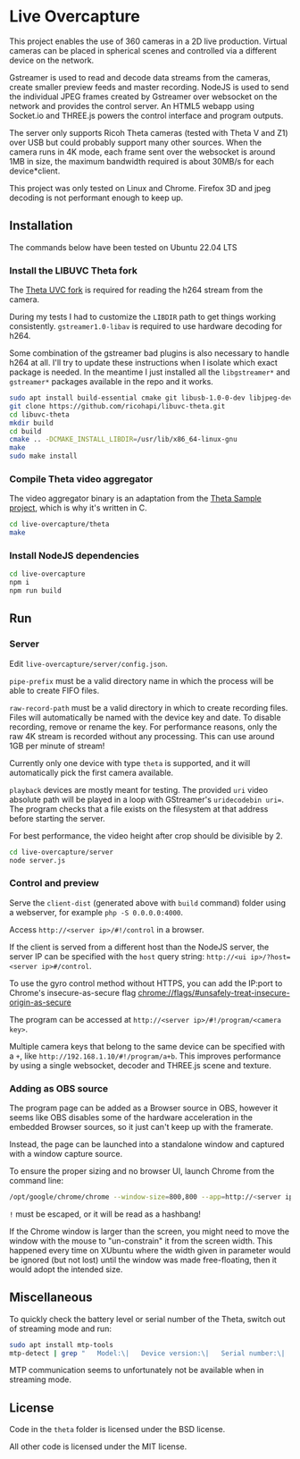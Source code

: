 # Live Overcapture

This project enables the use of 360 cameras in a 2D live production.
Virtual cameras can be placed in spherical scenes and controlled via a different device on the network.

Gstreamer is used to read and decode data streams from the cameras, create smaller preview feeds and master recording.
NodeJS is used to send the individual JPEG frames created by Gstreamer over websocket on the network and provides the control server.
An HTML5 webapp using Socket.io and THREE.js powers the control interface and program outputs.

The server only supports Ricoh Theta cameras (tested with Theta V and Z1) over USB but could probably support many other sources.
When the camera runs in 4K mode, each frame sent over the websocket is around 1MB in size, the maximum bandwidth required is about 30MB/s for each device*client.

This project was only tested on Linux and Chrome.
Firefox 3D and jpeg decoding is not performant enough to keep up.

## Installation

The commands below have been tested on Ubuntu 22.04 LTS

### Install the LIBUVC Theta fork

The [Theta UVC fork](https://github.com/ricohapi/libuvc-theta) is required for reading the h264 stream from the camera.

During my tests I had to customize the `LIBDIR` path to get things working consistently.
`gstreamer1.0-libav` is required to use hardware decoding for h264.

Some combination of the gstreamer bad plugins is also necessary to handle h264 at all.
I'll try to update these instructions when I isolate which exact package is needed.
In the meantime I just installed all the `libgstreamer*` and `gstreamer*` packages available in the repo and it works.

```sh
sudo apt install build-essential cmake git libusb-1.0-0-dev libjpeg-dev gstreamer1.0-libav
git clone https://github.com/ricohapi/libuvc-theta.git
cd libuvc-theta
mkdir build
cd build
cmake .. -DCMAKE_INSTALL_LIBDIR=/usr/lib/x86_64-linux-gnu
make
sudo make install
```

### Compile Theta video aggregator

The video aggregator binary is an adaptation from the [Theta Sample project](https://github.com/ricohapi/libuvc-theta-sample), which is why it's written in C.

```sh
cd live-overcapture/theta
make
```

### Install NodeJS dependencies

```sh
cd live-overcapture
npm i
npm run build
```

## Run

### Server

Edit `live-overcapture/server/config.json`.

`pipe-prefix` must be a valid directory name in which the process will be able to create FIFO files.

`raw-record-path` must be a valid directory in which to create recording files.
Files will automatically be named with the device key and date.
To disable recording, remove or rename the key.
For performance reasons, only the raw 4K stream is recorded without any processing.
This can use around 1GB per minute of stream!

Currently only one device with type `theta` is supported, and it will automatically pick the first camera available.

`playback` devices are mostly meant for testing.
The provided `uri` video absolute path will be played in a loop with GStreamer's `uridecodebin uri=`.
The program checks that a file exists on the filesystem at that address before starting the server.

For best performance, the video height after crop should be divisible by 2.

```sh
cd live-overcapture/server
node server.js
```

### Control and preview

Serve the `client-dist` (generated above with `build` command) folder using a webserver, for example `php -S 0.0.0.0:4000`.

Access `http://<server ip>/#!/control` in a browser.

If the client is served from a different host than the NodeJS server, the server IP can be specified with the `host` query string: `http://<ui ip>/?host=<server ip>#/control`.

To use the gyro control method without HTTPS, you can add the IP:port to Chrome's insecure-as-secure flag <chrome://flags/#unsafely-treat-insecure-origin-as-secure>

The program can be accessed at `http://<server ip>/#!/program/<camera key>`.

Multiple camera keys that belong to the same device can be specified with a `+`, like `http://192.168.1.10/#!/program/a+b`.
This improves performance by using a single websocket, decoder and THREE.js scene and texture.

### Adding as OBS source

The program page can be added as a Browser source in OBS, however it seems like OBS disables some of the hardware acceleration in the embedded Browser sources, so it just can't keep up with the framerate.

Instead, the page can be launched into a standalone window and captured with a window capture source.

To ensure the proper sizing and no browser UI, launch Chrome from the command line:

```sh
/opt/google/chrome/chrome --window-size=800,800 --app=http://<server ip>/#\!/program/<camera key>
```

`!` must be escaped, or it will be read as a hashbang!

If the Chrome window is larger than the screen, you might need to move the window with the mouse to "un-constrain" it from the screen width.
This happened every time on XUbuntu where the width given in parameter would be ignored (but not lost) until the window was made free-floating, then it would adopt the intended size.

## Miscellaneous

To quickly check the battery level or serial number of the Theta, switch out of streaming mode and run:

```sh
sudo apt install mtp-tools
mtp-detect | grep "   Model:\|   Device version:\|   Serial number:\|   Battery level"
```

MTP communication seems to unfortunately not be available when in streaming mode.

## License

Code in the `theta` folder is licensed under the BSD license.

All other code is licensed under the MIT license.
